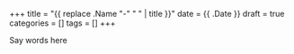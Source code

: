 +++
title = "{{ replace .Name "-" " " | title }}"
date = {{ .Date }}
draft = true
categories = []
tags = []
+++

Say words here
